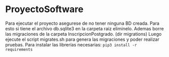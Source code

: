 # ProyectoSoftware

Para ejecutar el proyecto asegurese de no tener ninguna BD creada.
Para esto si tiene el archivo db.sqlite3 en la carpeta raiz eliminelo.
Ademas borre las migraciones de la carpeta InscripcionPostgrado. (dir migrations)
Luego ejecute el script migrates.sh para genera las migraciones y poder realizar
pruebas.
Para instalar las librerías necesarias:
`pip3 install -r requirements`